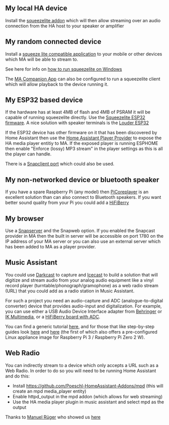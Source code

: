 ## My local HA device

Install the [squeezelite addon](https://github.com/pssc/ha-addon-squeezelite) which will then allow streaming over an audio connection from the HA host to your speaker or amplifier

## My random connected device

Install a [squeeze lite compatible application](https://sourceforge.net/projects/lmsclients/files/squeezelite/) to your mobile or other devices which MA will be able to stream to.

See here for info on [how to run squeezelite on Windows](https://github.com/orgs/music-assistant/discussions/1123#discussioncomment-6652948)

The [MA Companion App](../companion-app.md) can also be configured to run a squeezelite client which will allow playback to the device running it.


## My ESP32 based device

If the hardware has at least 4MB of flash and 4MB of PSRAM it will be capable of running squeezelite directly. Use the [Squeezelite ESP32 firmware](https://github.com/sle118/squeezelite-esp32). A nice solution with speaker terminals is the [Louder ESP32](https://www.tindie.com/products/sonocotta/louder-esp32/)


If the ESP32 device has other firmware on it that has been discovered by Home Assistant then use the [Home Assistant Player Provider](https://music-assistant.io/integration/installation/) to expose the HA media player entitiy to MA. If the exposed player is running ESPHOME then enable "Enforce (lossy) MP3 stream" in the player settings as this is all the player can handle.

There is a [Snapclient port](https://github.com/jorgenkraghjakobsen/snapclient) which could also be used.

## My non-networked device or bluetooth speaker

If you have a spare Raspberry Pi (any model) then [PiCoreplayer](https://www.picoreplayer.org) is an excellent solution than can also connect to Bluetooth speakers. If you want better sound quality from your Pi you could add a [HiFiBerry](https://www.hifiberry.com/docs/hardware/comparison-of-hifiberry-cards-for-audio-recording/)

## My browser

Use a [Snapserver](../player-support/snapcast.md) and the Snapweb option. If you enabled the Snapcast provider in MA then the built in server will be accessible on port 1780 on the IP address of your MA server or you can also use an external server which has been added to MA as a player provider.

## Music Assistant

You could use [Darkcast](http://www.darkice.org/) to capture and [Icecast](https://www.icecast.org/) to build a solution that will digitize and stream audio from your analog audio equipment like a vinyl record player (turntable/phonograph/gramophone) as a web radio stream (URL) that you could add as a radio station in Music Assistant.

For such a project you need an audio-capture and ADC (analogue-to-digital converter) device that provides audio-input and digitalization. For example, you can use either a USB Audio Device Interface adapter from [Behringer](https://www.behringer.com/catalog.html?catalog=Category&category=C-BEHRINGER-AUDIOINTERFACES-USBAUDIOINTERFACES) or [IK Multimedia](https://www.ikmultimedia.com/products/irigstream/), or a [HiFiBerry board with ADC](https://www.hifiberry.com/blog/need-some-input/).

You can find a generic tutorial [here](https://maker.pro/raspberry-pi/projects/how-to-build-an-internet-radio-station-with-raspberry-pi-darkice-and-icecast), and for those that like step-by-step guides look [here](https://github.com/quebulm/Raspberry-Pi-Vinyl-Streamer) and [here](https://github.com/gieljnssns/darkice-libaacplus-rpi-guide/blob/master/README.md) (the first of which also offers a pre-configured Linux appliance image for Raspberry Pi 3 / Raspberry Pi Zero 2 W). 

## Web Radio

You can indirectly stream to a device which only accepts a URL such as a Web Radio. In order to do so you will need to be running Home Assistant and do this:

- Install https://github.com/Poeschl-HomeAssistant-Addons/mpd (this will create an mpd media_player entity)
- Enable httpd_output in the mpd addon (which allows for web streaming)
- Use the HA media player plugin in music assistant and select mpd as the output

Thanks to [Manuel Rüger](https://github.com/mrueg) who showed us [here](https://github.com/orgs/music-assistant/discussions/2410#discussioncomment-10885780)
